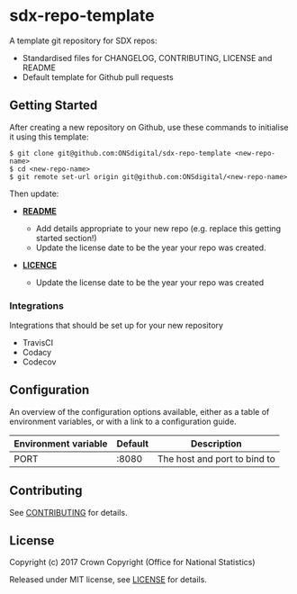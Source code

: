 sdx-repo-template
=================

A template git repository for SDX repos:

 - Standardised files for CHANGELOG, CONTRIBUTING, LICENSE and README
 - Default template for Github pull requests

## Getting Started

After creating a new repository on Github, use these commands to initialise it using this template:

```shell
$ git clone git@github.com:ONSdigital/sdx-repo-template <new-repo-name>
$ cd <new-repo-name>
$ git remote set-url origin git@github.com:ONSdigital/<new-repo-name>
```

Then update:

 - **[README](README.md)**
    - Add details appropriate to your new repo (e.g. replace this getting started section!)
    - Update the license date to be the year your repo was created.

 - **[LICENCE](LICENSE)**
    - Update the license date to be the year your repo was created

### Integrations

Integrations that should be set up for your new repository

 - TravisCI
 - Codacy
 - Codecov

## Configuration

An overview of the configuration options available, either as a table of
environment variables, or with a link to a configuration guide.

| Environment variable | Default | Description
| -------------------- | ------- | -----------
| PORT                 | :8080   | The host and port to bind to

## Contributing

See [CONTRIBUTING](CONTRIBUTING.md) for details.

## License

Copyright (c) 2017 Crown Copyright (Office for National Statistics)

Released under MIT license, see [LICENSE](LICENSE) for details.
